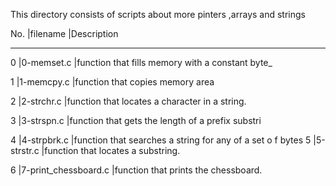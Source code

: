 This directory consists of scripts about more pinters ,arrays and strings

No.	|filename		|Description
________________________________________________________________________________
0       |0-memset.c		|function that fills memory with a constant byte_

1	|1-memcpy.c		|function that copies memory area

2	|2-strchr.c		|function that locates a character in a string.

3	|3-strspn.c		|function that gets the length of a prefix substri

4	|4-strpbrk.c		|function that searches a string for any of a set o				    f bytes
5	|5-strstr.c		|function that locates a substring.

6	|7-print_chessboard.c	|function that prints the chessboard.
